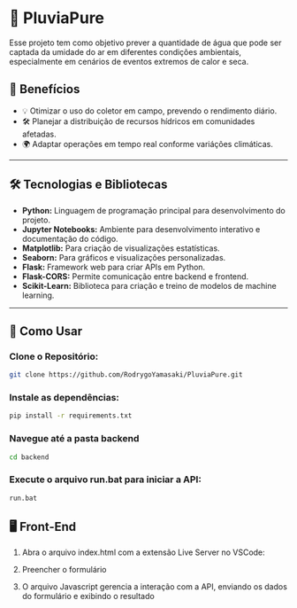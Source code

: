 # 💠 PluviaPure

Esse projeto tem como objetivo prever a quantidade de água que pode ser captada da umidade do ar em diferentes condições ambientais, especialmente em cenários de eventos extremos de calor e seca.

## 🌟 Benefícios 

- 💡 Otimizar o uso do coletor em campo, prevendo o rendimento diário.
- 🛠️ Planejar a distribuição de recursos hídricos em comunidades afetadas.
- 🌍 Adaptar operações em tempo real conforme variáções climáticas.

---

## 🛠️ Tecnologias e Bibliotecas

- **Python:** Linguagem de programação principal para desenvolvimento do projeto.
- **Jupyter Notebooks:** Ambiente para desenvolvimento interativo e documentação do código.
- **Matplotlib:** Para criação de visualizações estatísticas.
- **Seaborn:** Para gráficos e visualizações personalizadas.
- **Flask:** Framework web para criar APIs em Python.
- **Flask-CORS:** Permite comunicação entre backend e frontend.
- **Scikit-Learn:** Biblioteca para criação e treino de modelos de machine learning.

---

## 🚀 Como Usar 

### Clone o Repositório:

```bash
git clone https://github.com/RodrygoYamasaki/PluviaPure.git
```

### Instale as dependências:

```bash
pip install -r requirements.txt
```

### Navegue até a pasta backend

```bash
cd backend
```

### Execute o arquivo run.bat para iniciar a API:

```bash
run.bat
```

## 🖥️ Front-End

1. Abra o arquivo index.html com a extensão Live Server no VSCode:

2. Preencher o formulário

3. O arquivo Javascript gerencia a interação com a API, enviando os dados do formulário e exibindo o resultado 


